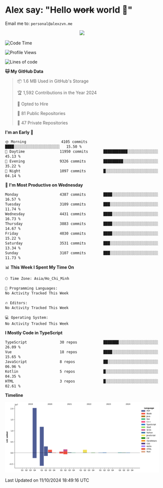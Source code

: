 # Alex say: "Hello ~~work~~ world 🐾"
Email me to: `personal@alexzvn.me`


<p align=center>
  <a href="https://skillicons.dev">
    <img src="https://skillicons.dev/icons?i=ts,js,php,nodejs,bun,vue,nuxt,react,svelte,tauri,laravel,rust,mongodb,docker,electron,redis,rabbitmq,tailwind,git,cloudflare,elysia,mysql,nginx,rollupjs,sentry,ubuntu,yarn,html,css,vite" />
  </a>
</p>

<!--START_SECTION:waka-->
![Code Time](http://img.shields.io/badge/Code%20Time-1%2C066%20hrs%2055%20mins-blue)

![Profile Views](http://img.shields.io/badge/Profile%20Views-0-blue)

![Lines of code](https://img.shields.io/badge/From%20Hello%20World%20I%27ve%20Written-40.6%20million%20lines%20of%20code-blue)

**🐱 My GitHub Data** 

> 📦 1.6 MB Used in GitHub's Storage 
 > 
> 🏆 1,592 Contributions in the Year 2024
 > 
> 💼 Opted to Hire
 > 
> 📜 81 Public Repositories 
 > 
> 🔑 47 Private Repositories 
 > 
**I'm an Early 🐤** 

```text
🌞 Morning                4105 commits        ████░░░░░░░░░░░░░░░░░░░░░   15.50 % 
🌆 Daytime                11950 commits       ███████████░░░░░░░░░░░░░░   45.13 % 
🌃 Evening                9326 commits        █████████░░░░░░░░░░░░░░░░   35.22 % 
🌙 Night                  1097 commits        █░░░░░░░░░░░░░░░░░░░░░░░░   04.14 % 
```
📅 **I'm Most Productive on Wednesday** 

```text
Monday                   4387 commits        ████░░░░░░░░░░░░░░░░░░░░░   16.57 % 
Tuesday                  3109 commits        ███░░░░░░░░░░░░░░░░░░░░░░   11.74 % 
Wednesday                4431 commits        ████░░░░░░░░░░░░░░░░░░░░░   16.73 % 
Thursday                 3883 commits        ████░░░░░░░░░░░░░░░░░░░░░   14.67 % 
Friday                   4030 commits        ████░░░░░░░░░░░░░░░░░░░░░   15.22 % 
Saturday                 3531 commits        ███░░░░░░░░░░░░░░░░░░░░░░   13.34 % 
Sunday                   3107 commits        ███░░░░░░░░░░░░░░░░░░░░░░   11.73 % 
```


📊 **This Week I Spent My Time On** 

```text
🕑︎ Time Zone: Asia/Ho_Chi_Minh

💬 Programming Languages: 
No Activity Tracked This Week

🔥 Editors: 
No Activity Tracked This Week

💻 Operating System: 
No Activity Tracked This Week
```

**I Mostly Code in TypeScript** 

```text
TypeScript               30 repos            ███████░░░░░░░░░░░░░░░░░░   26.09 % 
Vue                      18 repos            ████░░░░░░░░░░░░░░░░░░░░░   15.65 % 
JavaScript               8 repos             ██░░░░░░░░░░░░░░░░░░░░░░░   06.96 % 
Kotlin                   5 repos             █░░░░░░░░░░░░░░░░░░░░░░░░   04.35 % 
HTML                     3 repos             █░░░░░░░░░░░░░░░░░░░░░░░░   02.61 % 
```



**Timeline**

![Lines of Code chart](https://raw.githubusercontent.com/alexzvn/alexzvn/main/assets/bar_graph.png)


 Last Updated on 11/10/2024 18:49:16 UTC
<!--END_SECTION:waka-->
